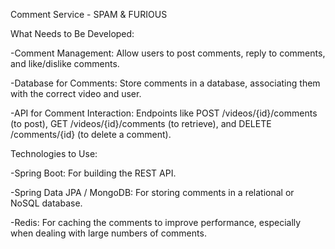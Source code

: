 Comment Service - SPAM & FURIOUS

What Needs to Be Developed:

-Comment Management: Allow users to post comments, reply to comments, and like/dislike comments.

-Database for Comments: Store comments in a database, associating them with the correct video and user.

-API for Comment Interaction: Endpoints like POST /videos/{id}/comments (to post), GET /videos/{id}/comments (to retrieve), and DELETE /comments/{id} (to delete a comment).


Technologies to Use:

-Spring Boot: For building the REST API.

-Spring Data JPA / MongoDB: For storing comments in a relational or NoSQL database.

-Redis: For caching the comments to improve performance, especially when dealing with large numbers of comments.
